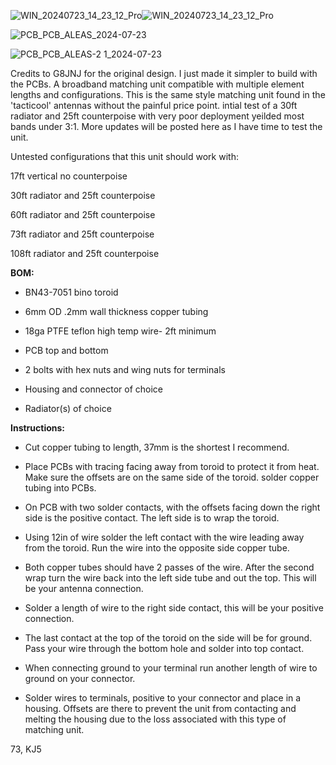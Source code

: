 ![WIN_20240723_14_23_12_Pro](https://github.com/user-attachments/assets/a418c4c0-4d4c-4adf-98f8-8170aeed35bb)![WIN_20240723_14_23_12_Pro](https://github.com/user-attachments/assets/178a7d8a-297b-4f87-b557-c9a94512d717)

![PCB_PCB_ALEAS_2024-07-23](https://github.com/user-attachments/assets/965f0e57-4cf7-4894-b516-2c500dd0b579)

![PCB_PCB_ALEAS-2 1_2024-07-23](https://github.com/user-attachments/assets/8be23b19-ef13-4684-bbd5-52c9f550685b)



Credits to G8JNJ for the original design. I just made it simpler to build with the PCBs.
A broadband matching unit compatible with multiple element lengths and configurations.
This is the same style matching unit found in the 'tacticool' antennas without the painful price point.
intial test of a 30ft radiator and 25ft counterpoise with very poor deployment yeilded most bands under 3:1.
More updates will be posted here as I have time to test the unit.

Untested configurations that this unit should work with:

17ft vertical no counterpoise

30ft radiator and 25ft counterpoise

60ft radiator and 25ft counterpoise

73ft radiator and 25ft counterpoise

108ft radiator and 25ft counterpoise




**BOM:**

- BN43-7051 bino toroid

- 6mm OD .2mm wall thickness copper tubing

- 18ga PTFE teflon high temp wire- 2ft minimum

- PCB top and bottom

- 2 bolts with hex nuts and wing nuts for terminals

- Housing and connector of choice

- Radiator(s) of choice


**Instructions:**

- Cut copper tubing to length, 37mm is the shortest I recommend.

- Place PCBs with tracing facing away from toroid to protect it from heat. Make sure the offsets are on the same side of the toroid. solder copper tubing into PCBs.

- On PCB with two solder contacts, with the offsets facing down the right side is the positive contact. The left side is to wrap the toroid. 

- Using 12in of wire solder the left contact with the wire leading away from the toroid. Run the wire into the opposite side copper tube.

- Both copper tubes should have 2 passes of the wire. After the second wrap turn the wire back into the left side tube and out the top. This will be your antenna connection.

- Solder a length of wire to the right side contact, this will be your positive connection.

- The last contact at the top of the toroid on the side will be for ground. Pass your wire through the bottom hole and solder into top contact. 

- When connecting ground to your terminal run another length of wire to ground on your connector. 

- Solder wires to terminals, positive to your connector and place in a housing. Offsets are there to prevent the unit from contacting and melting the housing due to the loss associated with this type of matching unit. 

73, KJ5
